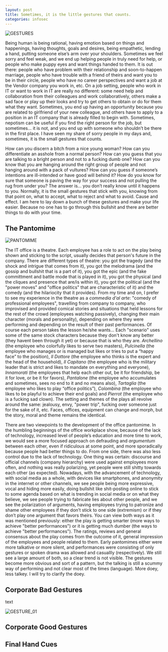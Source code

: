 ```yaml
---
layout: post
title: Sometimes, it is the little gestures that counts.
categories: infosec
---
```


![GESTURES](https://dcgc.io/gestures.png)

Being human is being rational, having emotion based on things and happenings, having thoughts, goals and desires, being empathetic, lending a hand, putting someone else’s arm over your shoulders. Sometimes we feel sorry and feel weak, and we end up helping people in truly need for help, or people who make puppy eyes and want things handed to them. It is out there: people who have problem with their relationship and soon-to-happen marriage, people who have trouble with a friend of theirs and want you to be in their circle, people who have no career perspectives and want a job at the Vendor company you work in, etc. On a job setting, people who work in IT or want to work in IT are really no different: some need help and collaboration from their colleagues and work collaboratively, others make a sad face or play up their looks and try to get others to obtain or do for them what they want. Sometimes, you end up having an opportunity because you are related to girlfriend of your new colleague, and others have to apply to a position in an IT company that is already filled to begin with. Sometimes, nepotism can be useful if you find the right person for the job, but sometimes… it is not, and you end up with someone who shouldn’t be there in the first place. I have seen my share of sorry people in my days and, sometimes, it is the small gestures that counts.

How can you discern a bitch from a nice young woman? How can you differentiate an asshole from a normal person? How can you guess that you are talking to a bright person and not to a fucking dumb one? How can you know that you are hanging around the right group of people and not hanging around with a pack of vultures? How can you guess if someone’s intentions are ill-intended or have good will behind it? How do you know for sure that someone is paving the way for your success and not pulling the rug from under you? The answer is... you don’t really know until it happens to you. Normally, it is the small gestures that stick with you, knowing from that point on, what to accept, what to reject and what to avoid. Cause and effect. I am here to lay down a bunch of these gestures and make your life easier. Because no one has to go through this bullshit and there are better things to do with your time.

## The Pantomime

![PANTOMIME](https://dcgc.io/pantomime.png)

The IT office is a theatre. Each employee has a role to act on the play being shown and sticking to the script, usually decides that person's future in the company. There are different types of theatre: you got the tragedy (and the shock and intrigue that comes from it), you got the melodrama (and the gossip and bullshit that is a part of it), you got the epic (and the fake committment and battle mode that is played in it), you got the physical (and the cliques and presence that are/is within it), you got the political (and the "power moves" and "office politics" that are characteristic of it) and the comedy (and the hilariocity that it provides). From my time and on, I prefer to see my experience in the theatre as a *commedia d'al arte*: "comedy of professional employees",  travelling from company to company, who improvised and provided comical stories and situations that held lessons for the rest of the crowd (employees watching passively), changing their main character (morals and personality), depending on where they were performing and depending on the result of their past performances. Of course each person takes the lesson he/she wants... Each "scenario" uses some of the same stock characters because they don't know any better (they havent been through it yet) or because that is who they are. _Archellino_ (the employee who colorfully likes to serve two masters), _Pulcinella_ (the employee who manages or is managed but likes or tries to put a “happy face” to the position), _Il Dottore_ (the employee who thinks is the expert and the head of the household), _Il Capitano_ (the employee who is the military leader that is strict and likes to mandate on everything and everyone), _Innamorati_ (the employees that help each other out, be it for friendship, be it for love, or be it for favors), _Pantalone_ (the employee who accumulates and sometimes, sees no end to it and no means also), _Tartaglia_ (the employee who likes to play “office politics”), _Colombina_ (the employee who likes to be playful to achieve their end goals) and _Pierrot_ (the employee who is a fucking sad clown). The setting and themes of the plays all revolve around the same: jealousy, envy, "power trip", fucking over someone just for the sake of it, etc. Faces, offices, equipment can change and morph, but the story, moral and theme remains the identical.

There are two viewpoints to the development of the office pantomime. In the humbling beginnings of the office workplace show, because of the lack of technology, increased level of people’s education and more time to work, we would see a more focused approach on defrauding and _argumentum_ between each other, even if ridiculous at some point, and more sporadically because people had better things to do. From one side, there was also less control due to the lack of technology. One thing was certain: discourse and official channels (company hierarchy) were used against employees more often, and nothing was really polarizing, yet people were still shitty towards each other (as expected). Nowadays, with the advancement of technology, with social media as a whole, with devices like smartphones, and anonymity in the internet or other channels, we see people being more expressive, vocal and hiding more easily, doing bullshit like shit-posting online to stick to some agenda based on what is trending in social media or on what they believe, we see people trying to fabricate lies about other people, and we see the polarization of arguments, having employees trying to patronize and shame other employees if they don’t stick to one side (extremism) or if they don’t play one argument that favors theirs. You can view both ways as it was mentioned previously: either the play is getting smarter (more ways to achieve "better performances") or it is getting much dumber (the ways to achieve "better performances"). The ratings, reviews and general consensus about the play comes from the outcome of it, general impression of the employees and people related to them. Early pantomimes either were more talkative or more silent, and performances were consisting of only gestures or spoken drama was allowed and casuallly (respectively). We still see a large amount of both, so a clear trend is not visible. The gestures become more obvious and sort of a pattern, but the talking is still a scummy way of performing and not clear most of the times (language). More doey, less talkey. I will try to clarify the doey.

## Corporate Bad Gestures

text

![GESTURE_01](https://dcgc.io/gesture_01.png)



## Corporate Good Gestures


## Final Hand Cues
